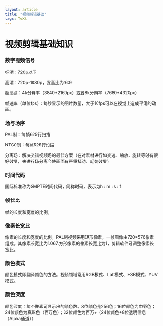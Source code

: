 ```yaml
---
layout: article
title: "视频剪辑基础"
tags: TeXt
---
```




# 视频剪辑基础知识

### 数字视频信号

标清：720p以下

高清：720p-1080p，宽高比为16:9

超高清：4k分辨率（3840\*2160px）或者8k分辨率（7680\*4320px）

帧速率（单位fps）：每秒显示的图片数量，大于10fps可以在视觉上造成平滑的动画。

### 场与场序

PAL制：每帧625行扫描

NTSC制：每帧525行扫描

分离场：解决交错视频场的最佳方案（在对素材进行如变速、缩放、旋转等时有很好效果，未进行场分离会使画面有严重抖动、毛刺效果）

### 时间代码

国际标准称为SMPTE时间代码，简称时码，表示为h : m : s : f

### 帧长比

帧的长度和宽度的比例。

### 像素长宽比

像素的长度和宽度的比例。PAL制视频采用矩形像素，一帧图像由720*576像素组成。其像素长宽比为1.067.方形像素的像素长宽比为1，剪辑软件可调整像素长宽比。

### 颜色模式

颜色模式即翻译颜色的方法。视频领域常用RGB模式、Lab模式、HSB模式、YUV模式。

### 颜色深度

颜色深度：每个像素可显示出的颜色数。8位颜色是256色；16位颜色为中彩色；24位颜色为真彩色（百万色）；32位颜色为百万+（24位颜色+8位透明信息（Alpha通道））

